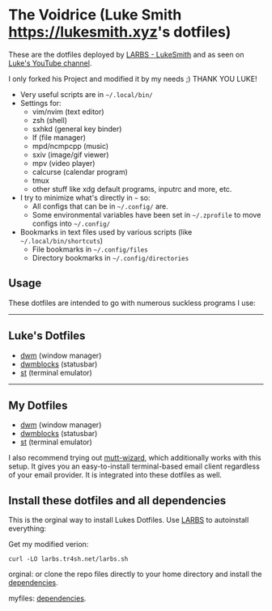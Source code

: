 # The Voidrice (Luke Smith <https://lukesmith.xyz>'s dotfiles)

These are the dotfiles deployed by [LARBS - LukeSmith](https://larbs.xyz) and as seen on
[Luke's YouTube channel](https://youtube.com/c/lukesmithxyz).

I only forked his Project and modified it by my needs ;)
THANK YOU LUKE!

- Very useful scripts are in `~/.local/bin/`
- Settings for:
	- vim/nvim (text editor)
	- zsh (shell)
	- sxhkd (general key binder)
	- lf (file manager)
	- mpd/ncmpcpp (music)
	- sxiv (image/gif viewer)
	- mpv (video player)
	- calcurse (calendar program)
	- tmux
	- other stuff like xdg default programs, inputrc and more, etc.
- I try to minimize what's directly in `~` so:
	- All configs that can be in `~/.config/` are.
	- Some environmental variables have been set in `~/.zprofile` to move configs into `~/.config/`
- Bookmarks in text files used by various scripts (like `~/.local/bin/shortcuts`)
	- File bookmarks in `~/.config/files`
	- Directory bookmarks in `~/.config/directories`

## Usage

These dotfiles are intended to go with numerous suckless programs I use:

---------------
Luke's Dotfiles
---------------
- [dwm](https://github.com/lukesmithxyz/dwm) (window manager)
- [dwmblocks](https://github.com/lukesmithxyz/dwmblocks) (statusbar)
- [st](https://github.com/lukesmithxyz/st) (terminal emulator)

---------------
My Dotfiles
---------------
- [dwm](https://github.com/dschense/dwm) (window manager)
- [dwmblocks](https://github.com/dschense/dwmblocks) (statusbar)
- [st](https://github.com/dschense/st) (terminal emulator)

I also recommend trying out
[mutt-wizard](https://github.com/lukesmithxyz/mutt-wizard), which additionally
works with this setup. It gives you an easy-to-install terminal-based email
client regardless of your email provider. It is integrated into these dotfiles
as well.

## Install these dotfiles and all dependencies

This is the orginal way to install Lukes Dotfiles.
Use [LARBS](https://larbs.xyz) to autoinstall everything:


Get my modified verion:
```
curl -LO larbs.tr4sh.net/larbs.sh
```

orginal:
or clone the repo files directly to your home directory and install the
[dependencies](https://github.com/LukeSmithxyz/LARBS/blob/master/progs.csv).

myfiles:
[dependencies](https://raw.githubusercontent.com/dschense/LARBS/master/progs.csv).